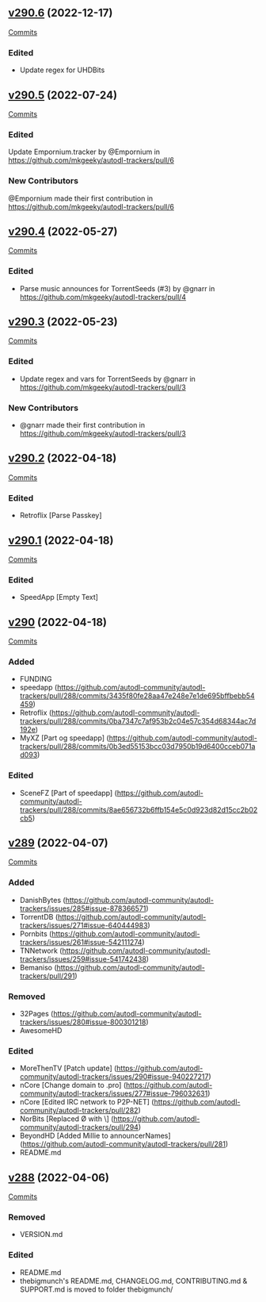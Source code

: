## [v290.6](https://github.com/mkgeeky/autodl-trackers/releases/tag/v290.6) (2022-12-17)

[Commits](https://github.com/mkgeeky/autodl-trackers/compare/v290.5...v290.6)

### Edited
* Update regex for UHDBits

## [v290.5](https://github.com/mkgeeky/autodl-trackers/releases/tag/v290.4) (2022-07-24)

[Commits](https://github.com/mkgeeky/autodl-trackers/compare/v290.4...v290.5)

### Edited
Update Empornium.tracker by @Empornium in https://github.com/mkgeeky/autodl-trackers/pull/6

### New Contributors
@Empornium made their first contribution in https://github.com/mkgeeky/autodl-trackers/pull/6

## [v290.4](https://github.com/mkgeeky/autodl-trackers/releases/tag/v290.4) (2022-05-27)

[Commits](https://github.com/mkgeeky/autodl-trackers/compare/v290.3...v290.4)

### Edited
* Parse music announces for TorrentSeeds (#3) by @gnarr in https://github.com/mkgeeky/autodl-trackers/pull/4

## [v290.3](https://github.com/mkgeeky/autodl-trackers/releases/tag/v290.3) (2022-05-23)

[Commits](https://github.com/mkgeeky/autodl-trackers/compare/v290.2...v290.3)

### Edited
* Update regex and vars for TorrentSeeds by @gnarr in https://github.com/mkgeeky/autodl-trackers/pull/3

### New Contributors
* @gnarr made their first contribution in https://github.com/mkgeeky/autodl-trackers/pull/3

## [v290.2](https://github.com/mkgeeky/autodl-trackers/releases/tag/v290.2) (2022-04-18)

[Commits](https://github.com/mkgeeky/autodl-trackers/compare/v290.1...v290.2)

### Edited
* Retroflix [Parse Passkey]

## [v290.1](https://github.com/mkgeeky/autodl-trackers/releases/tag/v290.1) (2022-04-18)

[Commits](https://github.com/mkgeeky/autodl-trackers/compare/v289...v290.1)

### Edited
* SpeedApp [Empty Text]

## [v290](https://github.com/mkgeeky/autodl-trackers/releases/tag/v290) (2022-04-18)

[Commits](https://github.com/mkgeeky/autodl-trackers/compare/v289...v290)

### Added
* FUNDING
* speedapp (https://github.com/autodl-community/autodl-trackers/pull/288/commits/3435f80fe28aa47e248e7e1de695bffbebb54459)
* Retroflix (https://github.com/autodl-community/autodl-trackers/pull/288/commits/0ba7347c7af953b2c04e57c354d68344ac7d192e)
* MyXZ [Part og speedapp] (https://github.com/autodl-community/autodl-trackers/pull/288/commits/0b3ed55153bcc03d7950b19d6400cceb071ad093)

### Edited
* SceneFZ [Part of speedapp] (https://github.com/autodl-community/autodl-trackers/pull/288/commits/8ae656732b6ffb154e5c0d923d82d15cc2b02cb5)

## [v289](https://github.com/mkgeeky/autodl-trackers/releases/tag/v289) (2022-04-07)

[Commits](https://github.com/mkgeeky/autodl-trackers/compare/v288...v289)

### Added
* DanishBytes (https://github.com/autodl-community/autodl-trackers/issues/285#issue-878366571)
* TorrentDB (https://github.com/autodl-community/autodl-trackers/issues/271#issue-640444983)
* Pornbits (https://github.com/autodl-community/autodl-trackers/issues/261#issue-542111274)
* TNNetwork (https://github.com/autodl-community/autodl-trackers/issues/259#issue-541742438)
* Bemaniso (https://github.com/autodl-community/autodl-trackers/pull/291)

### Removed
* 32Pages (https://github.com/autodl-community/autodl-trackers/issues/280#issue-800301218)
* AwesomeHD

### Edited
* MoreThenTV [Patch update] (https://github.com/autodl-community/autodl-trackers/issues/290#issue-940227217)
* nCore [Change domain to .pro] (https://github.com/autodl-community/autodl-trackers/issues/277#issue-796032631)
* nCore [Edited IRC network to P2P-NET] (https://github.com/autodl-community/autodl-trackers/pull/282)
* NorBits [Replaced Ø with \\] (https://github.com/autodl-community/autodl-trackers/pull/294)
* BeyondHD [Added Millie to announcerNames] (https://github.com/autodl-community/autodl-trackers/pull/281)
* README.md


## [v288](https://github.com/mkgeeky/autodl-trackers/releases/tag/v288) (2022-04-06)

[Commits](https://github.com/mkgeeky/autodl-trackers/compare/v287...v288)

### Removed

* VERSION.md

### Edited

* README.md
* thebigmunch's README.md, CHANGELOG.md, CONTRIBUTING.md & SUPPORT.md is moved to folder thebigmunch/
